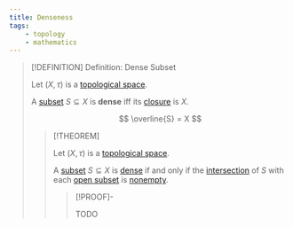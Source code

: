 ```yaml
---
title: Denseness
tags:
    - topology
    - mathematics
---
```



>[!DEFINITION] Definition: Dense Subset
>
>Let $(X, \tau)$ is a [topological space](../Topological%20Spaces/index.md).
>
>A [subset](../../Set%20Theory/Sets.md) $S \subseteq X$ is **dense** iff its [closure](Closure.md) is $X$.
>
>$$
>\overline{S} = X
>$$
>
>>[!THEOREM]
>>
>>Let $(X, \tau)$ is a [topological space](../Topological%20Spaces/index.md).
>>
>>A [subset](../../Set%20Theory/Sets.md) $S \subseteq X$ is [dense](Denseness.md) if and only if the [intersection](../../Set%20Theory/Set%20Operations.md) of $S$ with each [open subset](../Topological%20Spaces/Open%20Sets.md) is [nonempty](../../Set%20Theory/Sets.md).
>>
>>>[!PROOF]-
>>>
>>>TODO
>>>
>>
>